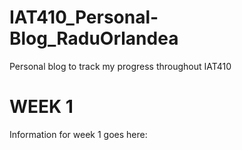 # IAT410_Personal-Blog_RaduOrlandea
Personal blog to track my progress throughout IAT410

# WEEK 1
Information for week 1 goes here:
